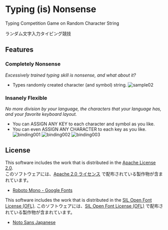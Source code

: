 # Typing (is) Nonsense
Typing Competition Game on Random Character String  
  
ランダム文字入力タイピング競技  

## Features
### Completely Nonsense
*Excessively trained typing skill is nonsense, and what about it?*
- Types randomly created character (and symbol) string.
![sample02](https://terum.jp/typing/img/sample02.png)

### Insanely Flexible
*No more division by your language, the characters that your language has, and your favorite keyboard layout.*
- You can ASSIGN ANY KEY to each character and symbol as you like.
- You can even ASSIGN ANY CHARACTER to each key as you like.
![binding001](https://terum.jp/typing/img/binding001.png)
![binding002](https://terum.jp/typing/img/binding002.png)
![binding003](https://terum.jp/typing/img/binding003.png)

## License
This software includes the work that is distributed in the [Apache License 2.0](https://www.apache.org/licenses/LICENSE-2.0).  
このソフトウェアには、[Apache 2.0 ライセンス](https://www.apache.org/licenses/LICENSE-2.0) で配布されている製作物が含まれています。  
- [Roboto Mono - Google Fonts](https://fonts.google.com/specimen/Roboto+Mono)


This software includes the work that is distributed in the [SIL Open Font License (OFL)](https://scripts.sil.org/cms/scripts/page.php?site_id=nrsi&id=OFL).
このソフトウェアには、[SIL Open Font License (OFL)](https://scripts.sil.org/cms/scripts/page.php?site_id=nrsi&id=OFL) で配布されている製作物が含まれています。
- [Noto Sans Japanese](https://fonts.google.com/noto/specimen/Noto+Sans+JP)